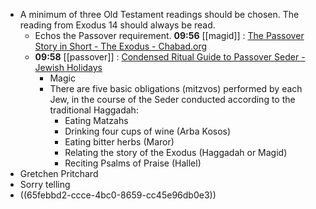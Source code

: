- A minimum of three Old Testament readings should be chosen. The reading from Exodus 14 should always be read.
	- Echos the Passover requirement. 
	  **09:56** [[magid]] :  [The Passover Story in Short - The Exodus - Chabad.org](https://www.chabad.org/holidays/passover/pesach_cdo/aid/1827/jewish/The-Passover-Story-in-Short.htm)
	- **09:58** [[passover]] :  [Condensed Ritual Guide to Passover Seder - Jewish Holidays](https://www.ou.org/holidays/ritual-guide-passover-seder/)
		- Magic
		- There are five basic obligations (mitzvos) performed by each Jew, in the course of the Seder conducted according to the traditional Haggadah:
			- Eating Matzahs
			- Drinking four cups of wine (Arba Kosos)
			- Eating bitter herbs (Maror)
			- Relating the story of the Exodus (Haggadah or Magid)
			- Reciting Psalms of Praise (Hallel)
- Gretchen Pritchard
- Sorry telling
- ((65febbd2-ccce-4bc0-8659-cc45e96db0e3))